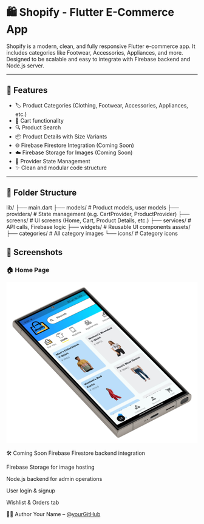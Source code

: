 # 🛍️ Shopify - Flutter E-Commerce App

Shopify is a modern, clean, and fully responsive Flutter e-commerce app. It includes categories like Footwear, Accessories, Appliances, and more. Designed to be scalable and easy to integrate with Firebase backend and Node.js server.

---

## 📱 Features

- 🏷️ Product Categories (Clothing, Footwear, Accessories, Appliances, etc.)
- 🛒 Cart functionality
- 🔍 Product Search
- 📦 Product Details with Size Variants
- 🌐 Firebase Firestore Integration (Coming Soon)
- ☁️ Firebase Storage for Images (Coming Soon)
- 🧠 Provider State Management
- ✨ Clean and modular code structure

---

## 📁 Folder Structure

lib/
├── main.dart
├── models/ # Product models, user models
├── providers/ # State management (e.g. CartProvider, ProductProvider)
├── screens/ # UI screens (Home, Cart, Product Details, etc.)
├── services/ # API calls, Firebase logic
├── widgets/ # Reusable UI components
assets/
├── categories/ # All category images
└── icons/ # Category icons

## 📸 Screenshots

### 🏠 Home Page

![Home Page](assets/screenshots/home_page.png)

🛠️ Coming Soon
Firebase Firestore backend integration

Firebase Storage for image hosting

Node.js backend for admin operations

User login & signup

Wishlist & Orders tab

👨‍💻 Author
Your Name – @[yourGitHub](https://github.com/Manish-Patel97/)
